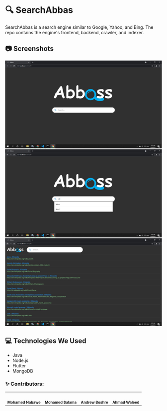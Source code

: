 # :mag: SearchAbbas
SearchAbbas is a search engine similar to Google, Yahoo, and Bing. The repo contains the engine's frontend, backend, crawler, and indexer.


## 📷 Screenshots
<div align="center">
  <img src="https://github.com/El-Nebo/SearchAbbas/blob/main/ScreenShots/43998a25-9de7-4c5f-9fb6-2b8221c48eee.jpeg">
  <img src="https://github.com/El-Nebo/SearchAbbas/blob/main/ScreenShots/0c335a87-05b5-4f68-bab9-48c0aca2d3bc.jpeg">
  <img src="https://github.com/El-Nebo/SearchAbbas/blob/main/ScreenShots/cd633814-b807-485c-aa1b-bc681b154433.jpeg">

</div>

## 💻 Technologies We Used <a name = "tech"></a>
- Java
- Node.js
- Flutter
- MongoDB

### ✨ Contributors:
<table>
  <tr>
    <td align="center"><a href="https://github.com/El-Nebo"><img src="https://avatars0.githubusercontent.com/u/62252633?s=250&v=4" width="150px;" alt=""/><br /><sub><b>Mohamed Nabawe</b></sub></a><br /></td>
    <td align="center"><a href="https://github.com/Mohammed-Salama"><img src="https://avatars.githubusercontent.com/u/62220722?v=4" width="150px;" alt=""/><br /><sub><b>Mohamed Salama</b></sub></a><br /></td>
     <td align="center"><a href="https://github.com/AndrewBoshra"><img src="https://avatars.githubusercontent.com/u/62408035?v=4" width="150px;" alt=""/><br /><sub><b>Andrew Boshre</b></sub></a><br /></td>
     <td align="center"><a href="https://github.com/Ahmed-walid"><img src="https://avatars.githubusercontent.com/u/62077516?v=4" width="150px;" alt=""/><br /><sub><b>Ahmad Waleed</b></sub></a><br /></td>
  </tr>
 </table>

